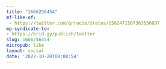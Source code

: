 ```yaml
---
title: "1666256454"
mf-like-of:
 - https://twitter.com/qrracie/status/1582471507363536897
mp-syndicate-to:
- https://brid.gy/publish/twitter
slug: 1666256454
micropub: like
layout: social
date: '2022-10-20T09:00:54'
---
```

